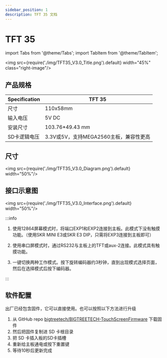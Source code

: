 ```yaml
---
sidebar_position: 1
description: TFT 35 文档
---
```


# TFT 35

<!-- import lib start -->

import Tabs from '@theme/Tabs';
import TabItem from '@theme/TabItem';

<!-- import lib end -->

<div class="div-table">

<img src={require('./img/TFT35_V3.0_Title.png').default} width="45%" class="right-image"/>

## 产品规格

| Specification | TFT 35                                 |
| ------------- | -------------------------------------- |
| 尺寸          | 110x58mm                               |
| 输入电压      | 5V DC                                  |
| 安装尺寸      | 103.76*49.43 mm                        |
| SD卡逻辑电压  | 3.3V或5V，支持MEGA2560主板，兼容性更高 |

</div>

## 尺寸

<img src={require('./img/TFT35_V3.0_Diagram.png').default} width="50%"/>

## 接口示意图

<img src={require('./img/TFT35_V3.0_Interface.png').default} width="50%"/>

:::info 

1. 使用12864屏幕模式时，将端口EXP1和EXP2连接到主板。此模式下没有触摸功能。（使用SKR MINI E3或SKR E3 DIP，只需将EXP3连接到主板即可）

2. 使用串口屏模式时，通过RS232与主板上的TFT或aux-2连接。此模式具有触摸功能。

3. 一键切换两种工作模式。按下旋转编码器约3秒钟，直到出现模式选择页面，然后在选择模式后按下编码器。

:::

## 软件配置

出厂已经包含固件，它可以直接使用。也可以按照以下方法进行升级

1. 从 GitHub repo [bigtreetech/BIGTREETECH-TouchScreenFirmware](https://github.com/bigtreetech/BIGTREETECH-TouchScreenFirmware) 下载固件
2. 然后把固件复制进 SD 卡根目录
3. 把 SD 卡插入板的SD卡插槽
4. 重新给主板通电或按下重置键
5. 等待10秒后更新完成
